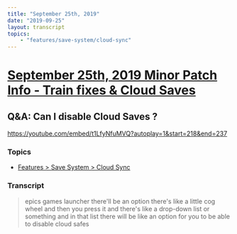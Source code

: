 ```yaml
---
title: "September 25th, 2019"
date: "2019-09-25"
layout: transcript
topics: 
    - "features/save-system/cloud-sync"
---
```

# [September 25th, 2019 Minor Patch Info - Train fixes & Cloud Saves](../2019-09-25.md)
## Q&A: Can I disable Cloud Saves ?
https://youtube.com/embed/t1LfyNfuMVQ?autoplay=1&start=218&end=237
### Topics
* [Features > Save System > Cloud Sync](../topics/features/save-system/cloud-sync.md)

### Transcript

> epics games launcher there'll be an
> option there's like a little cog wheel
> and then you press it and there's like a
> drop-down list or something and in that
> list there will be like an option for
> you to be able to disable cloud safes
